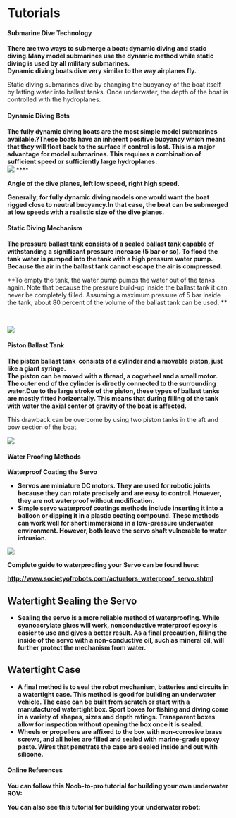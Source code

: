 # Tutorials

#### Submarine Dive Technology

**There are two ways to submerge a boat: dynamic diving and static diving.Many model submarines use the dynamic method while static diving is used by all military submarines.  
Dynamic diving boats dive very similar to the way airplanes fly.**

Static diving submarines dive by changing the buoyancy of the boat itself by letting water into ballast tanks. Once underwater, the depth of the boat is controlled with the hydroplanes.

#### Dynamic Diving Bots

**The fully dynamic diving boats are the most simple model submarines available.?These boats have an inherent positive buoyancy which means that they will float back to the surface if control is lost. This is a major advantage for model submarines. This requires a combination of sufficient speed or sufficiently large hydroplanes.   
![][1]** ****

****Angle of the dive planes, left low speed, right high speed.****

**Generally, for fully dynamic diving models one would want the boat rigged close to neutral buoyancy.In that case, the boat can be submerged at low speeds with a realistic size of the dive planes.**

#### Static Diving Mechanism

**The pressure ballast tank consists of a sealed ballast tank capable of withstanding a significant pressure increase (5 bar or so). To flood the tank water is pumped into the tank with a high pressure water pump. Because the air in the ballast tank cannot escape the air is compressed.**

**To empty the tank, the water pump pumps the water out of the tanks again. Note that because the pressure build-up inside the ballast tank it can never be completely filled. Assuming a maximum pressure of 5 bar inside the tank, about 80 percent of the volume of the ballast tank can be used. **

 

**![][2]**

#### Piston Ballast Tank

**The piston ballast tank  consists of a cylinder and a movable piston, just like a giant syringe.  
The piston can be moved with a thread, a cogwheel and a small motor. The outer end of the cylinder is directly connected to the surrounding water.Due to the large stroke of the piston, these types of ballast tanks are mostly fitted horizontally. This means that during filling of the tank with water the axial center of gravity of the boat is affected.**

This drawback can be overcome by using two piston tanks in the aft and bow section of the boat.

  
**![][3]**

#### Water Proofing Methods

**Waterproof Coating the Servo**

  

* **Servos are miniature DC motors. They are used for robotic joints because they can rotate precisely and are easy to control. However, they are not waterproof without modification.**
* **Simple servo waterproof coatings methods include inserting it into a balloon or dipping it in a plastic coating compound. These methods can work well for short immersions in a low-pressure underwater environment. However, both leave the servo shaft vulnerable to water intrusion.**

**![][4]**

**Complete guide to waterproofing your Servo can be found here:**

**<http://www.societyofrobots.com/actuators_waterproof_servo.shtml>**

##  **Watertight Sealing the Servo**

  

* **Sealing the servo is a more reliable method of waterproofing. While cyanoacrylate glues will work, nonconductive waterproof epoxy is easier to use and gives a better result. As a final precaution, filling the inside of the servo with a non-conductive oil, such as mineral oil, will further protect the mechanism from water.**

##  **Watertight Case**

  

* **A final method is to seal the robot mechanism, batteries and circuits in a watertight case. This method is good for building an underwater vehicle. The case can be built from scratch or start with a manufactured watertight box. Sport boxes for fishing and diving come in a variety of shapes, sizes and depth ratings. Transparent boxes allow for inspection without opening the box once it is sealed.**
* **Wheels or propellers are affixed to the box with non-corrosive brass screws, and all holes are filled and sealed with marine-grade epoxy paste. Wires that penetrate the case are sealed inside and out with silicone.**

#### Online References

**You can follow this Noob-to-pro tutorial for building your own underwater ROV:**

  

**You can also see this tutorial for building your underwater robot:**

  

 

[1]: https://lh4.googleusercontent.com/MJjTrYdG152eCX9KJLbKrcZ4WGgi13BKhqQWNtP-h3p4goR7K_nPN5DtPsAhhuTdUdKj-gXZQxbuwvF9fxrYiHCSv-TX_ujc92g-a7QIfHJC_Cf850c
[2]: https://lh6.googleusercontent.com/CRMQomu4fLLawtF0rrprcY1BtO_DFnznmZ2at7MRU9KIgy4Qp00iWje_aJbEfcj8QtVwoImgg8lix3yKKEaR84rgwudYDcOb3wqB3Xk9mSbto9taDUQ
[3]: https://lh3.googleusercontent.com/f-kMVtZiAQOCQTkcCQG7r69Ix0yKARTef8iw3hpRJuJn0FX20GqQpHOBFK3t548Xf4RgSkG_ncMI6yWfgH8IE1WoVroMl47Rs7aTPLu5S1zf0z3y44E
[4]: https://lh4.googleusercontent.com/GmRVvxQgJgGX0lbgoArTYySFLz4MNMvh3MzWvBKrcqeb5ar5MGkN1U0y8xWLUIiY-pOKg0HStrLmOfqpfDQDCrDlbgtD7fSWs7mbUFodMlYBFfV-D0w

